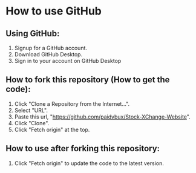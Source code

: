 # How to use GitHub

## Using GitHub:

1. Signup for a GitHub account.
2. Download GitHub Desktop.
3. Sign in to your account on GitHub Desktop

## How to fork this repository (How to get the code):

1. Click "Clone a Repository from the Internet...".
5. Select "URL".
6. Paste this url, "https://github.com/paidvbux/Stock-XChange-Website".
7. Click "Clone".
8. Click "Fetch origin" at the top.

## How to use after forking this repository:      

1. Click "Fetch origin" to update the code to the latest version.

